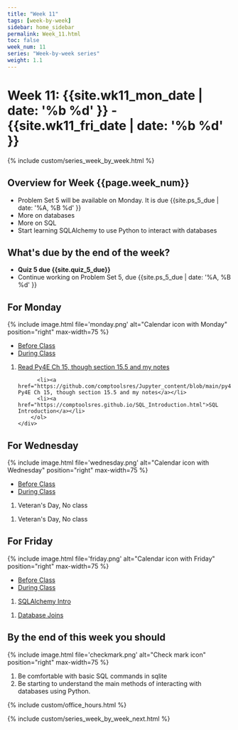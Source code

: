```yaml
---
title: "Week 11"
tags: [week-by-week]
sidebar: home_sidebar
permalink: Week_11.html
toc: false
week_num: 11
series: "Week-by-week series"
weight: 1.1
---
```


# Week 11: {{site.wk11_mon_date | date: '%b %d' }} - {{site.wk11_fri_date | date: '%b %d' }}

{% include custom/series_week_by_week.html %}

## Overview for Week {{page.week_num}}

* Problem Set 5 will be available on Monday. It is due {{site.ps_5_due | date: '%A, %B %d' }}
* More on databases
* More on SQL
* Start learning SQLAlchemy to use Python to interact with databases

## What's due by the end of the week?

* **Quiz 5 due {{site.quiz_5_due}}**
* Continue working on Problem Set 5, due {{site.ps_5_due | date: '%A, %B %d' }}

## For Monday

{% include image.html file='monday.png' alt="Calendar icon with Monday" position="right" max-width=75 %}

<ul id="MondayTabs" class="nav nav-tabs">
    <li class="active"><a href="#MonBefore" data-toggle="tab">Before Class</a></li>
    <li><a href="#MonDuring" data-toggle="tab">During Class</a></li>
</ul>
<div class="tab-content">
    <div role="tabpanel" class="tab-pane active" id="MonBefore">
        <ol>
          <li><a href="https://github.com/comptoolsres/Jupyter_content/blob/main/py4e_ch15_databases.ipynb">Read Py4E Ch 15, though section 15.5 and my notes</a></li>
        </ol>
    </div>
    <div role="tabpanel" class="tab-pane" id="MonDuring">
        <ol>
          
          <li><a href="https://github.com/comptoolsres/Jupyter_content/blob/main/py4e_ch15_databases.ipynb">Read Py4E Ch 15, though section 15.5 and my notes</a></li>
          <li><a href="https://comptoolsres.github.io/SQL_Introduction.html">SQL Introduction</a></li>
        </ol>
    </div>
</div>

## For Wednesday

{% include image.html file='wednesday.png' alt="Calendar icon with Wednesday" position="right" max-width=75 %}

<ul id="WednesdayTabs" class="nav nav-tabs">
    <li class="active"><a href="#WedBefore" data-toggle="tab">Before Class</a></li>
    <li><a href="#WedDuring" data-toggle="tab">During Class</a></li>
</ul>
<div class="tab-content">
    <div role="tabpanel" class="tab-pane active" id="WedBefore">
        <ol>
          <li>Veteran's Day, No class</li>
        </ol>
    </div>
    <div role="tabpanel" class="tab-pane" id="WedDuring">
        <ol>
          <li>Veteran's Day, No class</li>
        </ol>
    </div>
</div>

## For Friday

{% include image.html file='friday.png' alt="Calendar icon with Friday" position="right" max-width=75 %}

<ul id="FridayTabs" class="nav nav-tabs">
    <li class="active"><a href="#FriBefore" data-toggle="tab">Before Class</a></li>
    <li><a href="#FriDuring" data-toggle="tab">During Class</a></li>
</ul>
<div class="tab-content">
    <div role="tabpanel" class="tab-pane active" id="FriBefore">
        <ol>
          <li><a href="https://github.com/comptoolsres/Jupyter_content/blob/main/SQLAlchemy.ipynb">SQLAlchemy Intro</a></li>
        </ol>
    </div>
    <div role="tabpanel" class="tab-pane" id="FriDuring">
        <ol>
          <li><a href="https://github.com/comptoolsres/Jupyter_content/blob/main/JOINs.ipynb">Database Joins</a></li>
        </ol>
    </div>
</div>

## By the end of this week you should

{% include image.html file='checkmark.png' alt="Check mark icon" position="right" max-width=75 %}

1. Be comfortable with basic SQL commands in sqlite
1. Be starting to understand the main methods of interacting with databases using Python.

{% include custom/office_hours.html %}

{% include custom/series_week_by_week_next.html %}